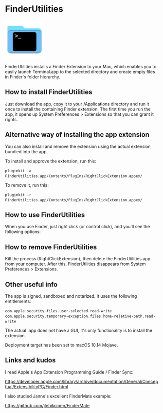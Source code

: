 # FinderUtilities

![FinderUtilities logo image](https://github.com/suolapeikko/suolapeikko.github.io/blob/master/images/finderutilities_logo.png)

FinderUtilities installs a Finder Extension to your Mac, which enables you to easily launch Terminal.app to the selected directory and create empty files in Finder's folder hierarchy.

## How to install FinderUtilities
Just download the app, copy it to your /Applications directory and run it once to install the containing Finder extension. The first time you run the app, it opens up System Preferences > Extensions so that you can grant it rights.

## Alternative way of installing the app extension
You can also install and remove the extension using the actual extension bundled into the app.

To install and approve the extension, run this:

`pluginkit -a FinderUtilities.app/Contents/PlugIns/RightClickExtension.appex/`

To remove it, run this:

`pluginkit -r FinderUtilities.app/Contents/PlugIns/RightClickExtension.appex/`

## How to use FinderUtilities
When you use Finder, just right click (or control click), and you'll see the following options:



## How to remove FinderUtilities
Kill the process (RightClickExtension), then delete the FinderUtilities.app from your computer. After this, FinderUtilities disappears from System Preferences > Extensions.

## Other useful info
The app is signed, sandboxed and notarized. It uses the following entitlements:

`com.apple.security.files.user-selected.read-write`
`com.apple.security.temporary-exception.files.home-relative-path.read-write`

The actual .app does not have a GUI, it's only functionality is to install the extension.

Deployment target has been set to macOS 10.14 Mojave.

## Links and kudos
I read Apple's App Extension Programming Guide / Finder Sync:

https://developer.apple.com/library/archive/documentation/General/Conceptual/ExtensibilityPG/Finder.html

I also studied Janne's excellent FinderMate example:

https://github.com/jlehikoinen/FinderMate

